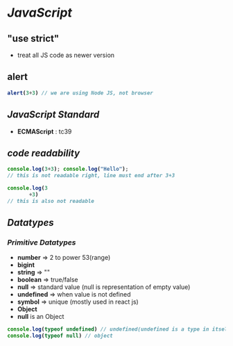 # _JavaScript_

## "use strict"
- treat all JS code as newer version

## alert
<b>


```js
alert(3+3) // we are using Node JS, not browser
```
</b>

## _JavaScript Standard_
- **ECMAScript** : tc39


## _code readability_
<b>


```js
console.log(3+3); console.log("Hello"); 
// this is not readable right, line must end after 3+3

console.log(3  
       +3)     
// this is also not readable
```
</b>

## _Datatypes_
### _Primitive Datatypes_
- **number** => 2 to power 53(range)
- **bigint**
- **string**    => ""
- **boolean**   => true/false
- **null**      => standard value (null is representation of empty value)
- **undefined** => when value is not defined
- **symbol**    => unique (mostly used in react js)
- **Object**
- **null** is an Object

<b>


```js
console.log(typeof undefined) // undefined(undefined is a type in itself)
console.log(typeof null) // object
```
</b>





















